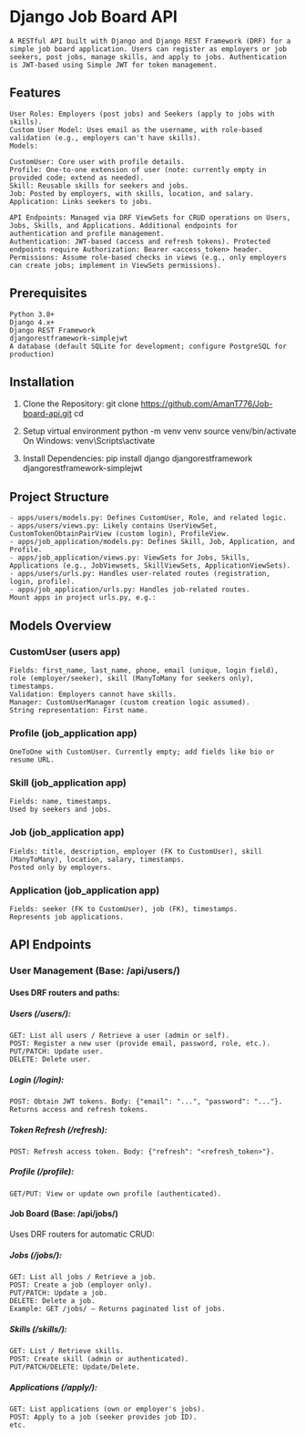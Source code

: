 # Django Job Board API
    A RESTful API built with Django and Django REST Framework (DRF) for a simple job board application. Users can register as employers or job seekers, post jobs, manage skills, and apply to jobs. Authentication is JWT-based using Simple JWT for token management.

## Features

    User Roles: Employers (post jobs) and Seekers (apply to jobs with skills).
    Custom User Model: Uses email as the username, with role-based validation (e.g., employers can't have skills).
    Models:

    CustomUser: Core user with profile details.
    Profile: One-to-one extension of user (note: currently empty in provided code; extend as needed).
    Skill: Reusable skills for seekers and jobs.
    Job: Posted by employers, with skills, location, and salary.
    Application: Links seekers to jobs.

    API Endpoints: Managed via DRF ViewSets for CRUD operations on Users, Jobs, Skills, and Applications. Additional endpoints for authentication and profile management.
    Authentication: JWT-based (access and refresh tokens). Protected endpoints require Authorization: Bearer <access_token> header.
    Permissions: Assume role-based checks in views (e.g., only employers can create jobs; implement in ViewSets permissions).

## Prerequisites

    Python 3.8+
    Django 4.x+
    Django REST Framework
    djangorestframework-simplejwt
    A database (default SQLite for development; configure PostgreSQL for production)

## Installation
 1. Clone the Repository:
    git clone https://github.com/AmanT776/Job-board-api.git
    cd <project-directory>

 2. Setup virtual environment
    python -m venv venv
    source venv/bin/activate  
    On Windows: venv\Scripts\activate
 3. Install Dependencies:
    pip install django djangorestframework djangorestframework-simplejwt

## Project Structure

    - apps/users/models.py: Defines CustomUser, Role, and related logic.
    - apps/users/views.py: Likely contains UserViewSet, CustomTokenObtainPairView (custom login), ProfileView.
    - apps/job_application/models.py: Defines Skill, Job, Application, and Profile.
    - apps/job_application/views.py: ViewSets for Jobs, Skills, Applications (e.g., JobViewsets, SkillViewSets, ApplicationViewSets).
    - apps/users/urls.py: Handles user-related routes (registration, login, profile).
    - apps/job_application/urls.py: Handles job-related routes.
    Mount apps in project urls.py, e.g.:
## Models Overview

### CustomUser (users app)

    Fields: first_name, last_name, phone, email (unique, login field), role (employer/seeker), skill (ManyToMany for seekers only), timestamps.
    Validation: Employers cannot have skills.
    Manager: CustomUserManager (custom creation logic assumed).
    String representation: First name.

### Profile (job_application app)
    OneToOne with CustomUser. Currently empty; add fields like bio or resume URL.

### Skill (job_application app)
    Fields: name, timestamps.
    Used by seekers and jobs.

### Job (job_application app)
    Fields: title, description, employer (FK to CustomUser), skill (ManyToMany), location, salary, timestamps.
    Posted only by employers.

### Application (job_application app)
    Fields: seeker (FK to CustomUser), job (FK), timestamps.
    Represents job applications.

## API Endpoints
### User Management (Base: /api/users/)
#### Uses DRF routers and paths:
##### Users (/users/):
    GET: List all users / Retrieve a user (admin or self).
    POST: Register a new user (provide email, password, role, etc.).
    PUT/PATCH: Update user.
    DELETE: Delete user.

##### Login (/login):
    POST: Obtain JWT tokens. Body: {"email": "...", "password": "..."}. Returns access and refresh tokens.


##### Token Refresh (/refresh):
    POST: Refresh access token. Body: {"refresh": "<refresh_token>"}.
##### Profile (/profile):
    GET/PUT: View or update own profile (authenticated).

#### Job Board (Base: /api/jobs/)
Uses DRF routers for automatic CRUD:

##### Jobs (/jobs/):
    GET: List all jobs / Retrieve a job.
    POST: Create a job (employer only).
    PUT/PATCH: Update a job.
    DELETE: Delete a job.
    Example: GET /jobs/ – Returns paginated list of jobs.


##### Skills (/skills/):
    GET: List / Retrieve skills.
    POST: Create skill (admin or authenticated).
    PUT/PATCH/DELETE: Update/Delete.
##### Applications (/apply/):
    GET: List applications (own or employer's jobs).
    POST: Apply to a job (seeker provides job ID).
    etc.
